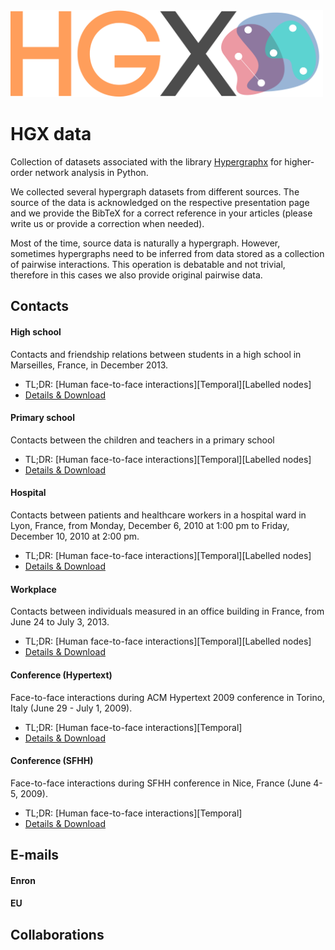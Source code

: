 <img src="logo/logo.png" width="500" title="HGX logo">

# HGX data
Collection of datasets associated with the library [Hypergraphx](https://github.com/HGX-Team/hypergraphx) for higher-order network analysis in Python. 

We collected several hypergraph datasets from different sources. The source of the data is acknowledged on the respective presentation page and we provide the BibTeX for a correct reference in your articles (please write us or provide a correction when needed). 

Most of the time, source data is naturally a hypergraph. However, sometimes hypergraphs need to be inferred from data stored as a collection of pairwise interactions. This operation is debatable and not trivial, therefore in this cases we also provide original pairwise data.   

## Contacts

#### High school
Contacts and friendship relations between students in a high school in Marseilles, France, in December 2013.
* TL;DR: [Human face-to-face interactions][Temporal][Labelled nodes] 
* [Details & Download](https://github.com/HGX-Team/data/tree/main/contacts/high-school)

#### Primary school
Contacts between the children and teachers in a primary school 
* TL;DR: [Human face-to-face interactions][Temporal][Labelled nodes] 
* [Details & Download](https://github.com/HGX-Team/data/tree/main/contacts/primary-school)

#### Hospital
Contacts between patients and healthcare workers in a hospital ward in Lyon, France, from Monday, December 6, 2010 at 1:00 pm to Friday, December 10, 2010 at 2:00 pm.
* TL;DR: [Human face-to-face interactions][Temporal][Labelled nodes] 
* [Details & Download](https://github.com/HGX-Team/data/tree/main/contacts/hospital)

#### Workplace
Contacts between individuals measured in an office building in France, from June 24 to July 3, 2013.
* TL;DR: [Human face-to-face interactions][Temporal][Labelled nodes] 
* [Details & Download](https://github.com/HGX-Team/data/tree/main/contacts/workplace)

#### Conference (Hypertext)
Face-to-face interactions during ACM Hypertext 2009 conference in Torino, Italy (June 29 - July 1, 2009).
* TL;DR: [Human face-to-face interactions][Temporal]
* [Details & Download](https://github.com/HGX-Team/data/tree/main/contacts/conference-hypertext)

#### Conference (SFHH)
Face-to-face interactions during SFHH conference in Nice, France (June 4-5, 2009).
* TL;DR: [Human face-to-face interactions][Temporal] 
* [Details & Download](https://github.com/HGX-Team/data/tree/main/contacts/conference-sfhh)

## E-mails

#### Enron

#### EU

## Collaborations


